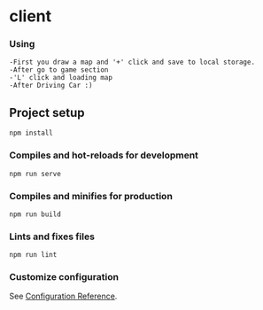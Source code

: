 # client

### Using
```
-First you draw a map and '+' click and save to local storage.
-After go to game section
-'L' click and loading map
-After Driving Car :)

```

## Project setup
```
npm install
```

### Compiles and hot-reloads for development
```
npm run serve
```

### Compiles and minifies for production
```
npm run build
```

### Lints and fixes files
```
npm run lint
```



### Customize configuration
See [Configuration Reference](https://cli.vuejs.org/config/).

